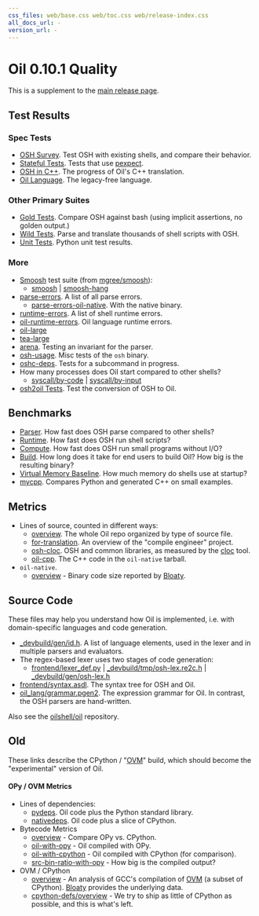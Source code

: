 ```yaml
---
css_files: web/base.css web/toc.css web/release-index.css 
all_docs_url: -
version_url: -
---
```


Oil 0.10.1 Quality
=================

<!-- NOTE: This file is published to /release/$VERSION/quality.html -->

<span class="date">
<!-- REPLACE_WITH_DATE -->
</span>

This is a supplement to the [main release page](index.html).

<div id="toc">
</div>

## Test Results

### Spec Tests

- [OSH Survey](test/spec.wwz/survey/osh.html).  Test OSH with existing shells,
  and compare their behavior.
- [Stateful Tests](test/spec.wwz/stateful/index.html).  Tests that use
  [pexpect]($xref).
- [OSH in C++](test/spec.wwz/cpp/osh-summary.html).  The progress of Oil's C++
  translation.
- [Oil Language](test/spec.wwz/oil-language/oil.html).  The legacy-free
  language.

### Other Primary Suites

- [Gold Tests](test/other.wwz/gold.txt).  Compare OSH against bash (using
  implicit assertions, no golden output.)
- [Wild Tests](test/wild.wwz/).  Parse and translate thousands of shell scripts
  with OSH.
- [Unit Tests](test/unit.wwz/).  Python unit test results.

### More

- [Smoosh][] test suite (from [mgree/smoosh][]):
  - [smoosh](test/spec.wwz/survey/smoosh.html)
    | [smoosh-hang](test/spec.wwz/survey/smoosh-hang.html)
- [parse-errors](test/other.wwz/parse-errors.txt).  A list of all parse errors.
  - [parse-errors-oil-native](test/other.wwz/parse-errors-oil-native.txt).
    With the native binary.
- [runtime-errors](test/other.wwz/runtime-errors.txt).  A list of shell runtime
  errors.
- [oil-runtime-errors](test/other.wwz/oil-runtime-errors.txt).  Oil language
  runtime errors.
- [oil-large](test/other.wwz/oil-large.txt)
- [tea-large](test/other.wwz/tea-large.txt)
- [arena](test/other.wwz/arena.txt).  Testing an invariant for the parser.
- [osh-usage](test/other.wwz/osh-usage.txt).  Misc tests of the `osh` binary.
- [oshc-deps](test/other.wwz/oshc-deps.txt).  Tests for a subcommand in
  progress.
- How many processes does Oil start compared to other shells?
  - [syscall/by-code](test/other.wwz/syscall/by-code.txt)
    | [syscall/by-input](test/other.wwz/syscall/by-input.txt)
- [osh2oil Tests](test/other.wwz/osh2oil.txt).  Test the conversion of OSH to
  Oil.

[Smoosh]: http://shell.cs.pomona.edu/

[mgree/smoosh]: https://github.com/mgree/smoosh/tree/master/tests/shell

## Benchmarks

- [Parser](benchmarks.wwz/osh-parser/).  How fast does OSH
  parse compared to other shells?
- [Runtime](benchmarks.wwz/osh-runtime/).  How fast does OSH run shell
  scripts?
- [Compute](benchmarks.wwz/compute/).  How fast does OSH run small programs
  without I/O?
- [Build](benchmarks.wwz/ovm-build/).  How long does it take for end users to
  build Oil?  How big is the resulting binary?
- [Virtual Memory Baseline](benchmarks.wwz/vm-baseline/).  How much memory do
  shells use at startup?
- [mycpp](benchmarks.wwz/mycpp-examples/).  Compares Python and generated C++
  on small examples.

## Metrics

- Lines of source, counted in different ways:
  - [overview](pub/metrics.wwz/line-counts/overview.html).  The whole Oil repo organized by
    type of source file.
  - [for-translation](pub/metrics.wwz/line-counts/for-translation.html).
    An overview of the "compile engineer" project.
  - [osh-cloc](pub/metrics.wwz/line-counts/osh-cloc.txt).  OSH and common
    libraries, as measured by the [cloc][] tool.
  - [oil-cpp](pub/metrics.wwz/line-counts/oil-cpp.txt).  The C++ code in the
    `oil-native` tarball.
- `oil-native`.
  - [overview](pub/metrics.wwz/oil-native/overview.txt) - Binary code size reported
    by [Bloaty][].


[cloc]: https://github.com/AlDanial/cloc
[Bloaty]: https://github.com/google/bloaty
[OVM]: //www.oilshell.org/cross-ref.html?tag=OVM#OVM

## Source Code

These files may help you understand how Oil is implemented, i.e. with
domain-specific languages and code generation.

- [_devbuild/gen/id.h](source-code.wwz/_devbuild/gen/id.h). A list of language
  elements, used in the lexer and in multiple parsers and evaluators.
- The regex-based lexer uses two stages of code generation:
  - [frontend/lexer_def.py](source-code.wwz/frontend/lexer_def.py)
    | [_devbuild/tmp/osh-lex.re2c.h](source-code.wwz/_devbuild/tmp/osh-lex.re2c.h)
    | [_devbuild/gen/osh-lex.h](source-code.wwz/_devbuild/gen/osh-lex.h)
- [frontend/syntax.asdl](source-code.wwz/frontend/syntax.asdl). The syntax tree
  for OSH and Oil.
- [oil_lang/grammar.pgen2](source-code.wwz/oil_lang/grammar.pgen2). The
  expression grammar for Oil.  In contrast, the OSH parsers are hand-written.

Also see the [oilshell/oil](https://github.com/oilshell/oil) repository.

<!-- - [OHeap](benchmarks.wwz/oheap/).  Metrics for a possible AST encoding format. -->

<!-- TODO: 
/src/                       annotated/cross-referenced source code
coverage/                  code coverage in Python and C
-->

## Old

These links describe the CPython / "[OVM]($xref)" build, which should become
the "experimental" version of Oil.

#### OPy / OVM Metrics

- Lines of dependencies:
  - [pydeps](pub/metrics.wwz/line-counts/pydeps.txt).  Oil code plus the Python
    standard library.
  - [nativedeps](pub/metrics.wwz/line-counts/nativedeps.txt).  Oil code plus a
    slice of CPython.
- Bytecode Metrics
  - [overview](pub/metrics.wwz/bytecode/overview.txt) - Compare OPy vs. CPython.
  - [oil-with-opy](pub/metrics.wwz/bytecode/oil-with-opy.txt) - Oil compiled with
    OPy.
  - [oil-with-cpython](pub/metrics.wwz/bytecode/oil-with-cpython.txt) - Oil
    compiled with CPython (for comparison).
  - [src-bin-ratio-with-opy](pub/metrics.wwz/bytecode/src-bin-ratio-with-opy.txt) -
    How big is the compiled output?
- OVM / CPython
  - [overview](pub/metrics.wwz/ovm/overview.txt) - An analysis of GCC's
    compilation of [OVM][] (a subset of CPython).  [Bloaty][] provides the
    underlying data.
  - [cpython-defs/overview](pub/metrics.wwz/cpython-defs/overview.txt) - We try to
    ship as little of CPython as possible, and this is what's left.
